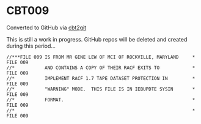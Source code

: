 # CBT009
Converted to GitHub via [cbt2git](https://github.com/wizardofzos/cbt2git)

This is still a work in progress. GitHub repos will be deleted and created during this period...

```
//***FILE 009 IS FROM MR GENE LEW OF MCI OF ROCKVILLE, MARYLAND     *   FILE 009
//*           AND CONTAINS A COPY OF THEIR RACF EXITS TO            *   FILE 009
//*           IMPLEMENT RACF 1.7 TAPE DATASET PROTECTION IN         *   FILE 009
//*           "WARNING" MODE.  THIS FILE IS IN IEBUPDTE SYSIN       *   FILE 009
//*           FORMAT.                                               *   FILE 009
//*                                                                 *   FILE 009
```
